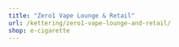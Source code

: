 ```yaml
---
title: "Zero1 Vape Lounge & Retail"
url: /kettering/zero1-vape-lounge-and-retail/
shop: e-cigarette
---
```

